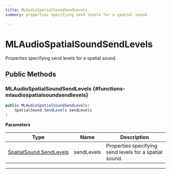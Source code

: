 ```yaml
---
title: MLAudioSpatialSoundSendLevels
summary: properties specifying send levels for a spatial sound. 

---
```


# MLAudioSpatialSoundSendLevels




Properties specifying send levels for a spatial sound.   





## Public Methods

###  MLAudioSpatialSoundSendLevels {#functions-mlaudiospatialsoundsendlevels}

```csharp
public MLAudioSpatialSoundSendLevels(
    SpatialSound.SendLevels sendLevels
)
```


**Parameters**

| Type | Name  | Description  | 
|--|--|--|
| [SpatialSound.SendLevels](/versioned_docs/version-22-Mar-2023/unity-api/api/UnityEngine.XR.MagicLeap/MLAudioOutput/SpatialSound/UnityEngine.XR.MagicLeap.MLAudioOutput.SpatialSound.SendLevels.md) |sendLevels|Properties specifying send levels for a spatial sound. |






-----------


